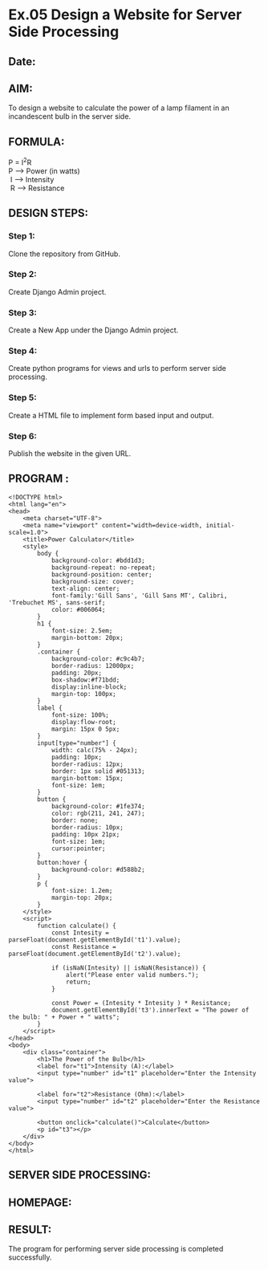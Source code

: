 # Ex.05 Design a Website for Server Side Processing
## Date:

## AIM:
 To design a website to calculate the power of a lamp filament in an incandescent bulb in the server side. 


## FORMULA:
P = I<sup>2</sup>R
<br> P --> Power (in watts)
<br> I --> Intensity
<br> R --> Resistance

## DESIGN STEPS:

### Step 1:
Clone the repository from GitHub.

### Step 2:
Create Django Admin project.

### Step 3:
Create a New App under the Django Admin project.

### Step 4:
Create python programs for views and urls to perform server side processing.

### Step 5:
Create a HTML file to implement form based input and output.

### Step 6:
Publish the website in the given URL.

## PROGRAM :
```
<!DOCTYPE html>
<html lang="en">
<head>
    <meta charset="UTF-8">
    <meta name="viewport" content="width=device-width, initial-scale=1.0">
    <title>Power Calculator</title>
    <style>
        body {
            background-color: #bdd1d3;
            background-repeat: no-repeat;
            background-position: center;
            background-size: cover;
            text-align: center;
            font-family:'Gill Sans', 'Gill Sans MT', Calibri, 'Trebuchet MS', sans-serif;
            color: #006064;
        }
        h1 {
            font-size: 2.5em;
            margin-bottom: 20px;
        }
        .container {
            background-color: #c9c4b7;
            border-radius: 12000px;
            padding: 20px;
            box-shadow:#f71bdd;
            display:inline-block;
            margin-top: 100px;
        }
        label {
            font-size: 100%;
            display:flow-root;
            margin: 15px 0 5px;
        }
        input[type="number"] {
            width: calc(75% - 24px);
            padding: 10px;
            border-radius: 12px;
            border: 1px solid #051313;
            margin-bottom: 15px;
            font-size: 1em;
        }
        button {
            background-color: #1fe374;
            color: rgb(211, 241, 247);
            border: none;
            border-radius: 10px;
            padding: 10px 21px;
            font-size: 1em;
            cursor:pointer;
        }
        button:hover {
            background-color: #d588b2;
        }
        p {
            font-size: 1.2em;
            margin-top: 20px;
        }
    </style>
    <script>
        function calculate() {
            const Intesity = parseFloat(document.getElementById('t1').value);
            const Resistance = parseFloat(document.getElementById('t2').value);
           
            if (isNaN(Intesity) || isNaN(Resistance)) {
                alert("Please enter valid numbers.");
                return;
            }

            const Power = (Intesity * Intesity ) * Resistance;
            document.getElementById('t3').innerText = "The power of the bulb: " + Power + " watts";
        }
    </script>
</head>
<body>
    <div class="container">
        <h1>The Power of the Bulb</h1>
        <label for="t1">Intensity (A):</label>
        <input type="number" id="t1" placeholder="Enter the Intensity value">
        
        <label for="t2">Resistance (Ohm):</label>
        <input type="number" id="t2" placeholder="Enter the Resistance value">
        
        <button onclick="calculate()">Calculate</button>
        <p id="t3"></p>
    </div>
</body>
</html>

```


## SERVER SIDE PROCESSING:


## HOMEPAGE:


## RESULT:
The program for performing server side processing is completed successfully.

